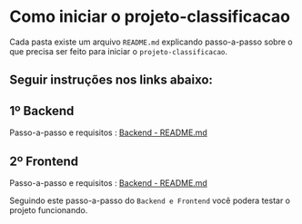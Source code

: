 

# Como iniciar o projeto-classificacao

Cada pasta existe um arquivo `README.md` explicando passo-a-passo sobre o que precisa ser feito para iniciar o `projeto-classificacao`.

## Seguir instruções nos links abaixo:

## 1º Backend

Passo-a-passo e requisitos :  [Backend - README.md](https://github.com/lucaspvanderlinde/projeto-classificacao/blob/master/classificacao-back-end/README.md)

## 2º Frontend

Passo-a-passo e requisitos : [Backend - README.md](https://github.com/lucaspvanderlinde/projeto-classificacao/blob/master/classificacao-front-end/README.md)

Seguindo este passo-a-passo do `Backend e Frontend` você podera testar o projeto funcionando.
